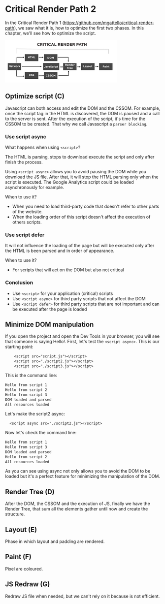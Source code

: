 # Critical Render Path 2

In the Critical Render Path 1 (https://github.com/mgattello/critical-render-path), we saw what it is, how to optimize the first two phases. In this chapter, we'll see how to optimize the script.

![crp](/img/d.png)

## Optimize script (C)

Javascript can both access and edit the DOM and the CSSOM. For example, once the script tag in the HTML is discovered, the DOM is paused and a call to the server is sent. After the execution of the script, it's time for the CSSOM to be created. That why we call Javascript a `parser blocking`.

### Use script async

What happens when using `<script>`?

The HTML is parsing, stops to download execute the script and only after finish the process.

Using `<script async>` allows you to avoid pausing the DOM while you download the JS file. After that, it will stop the HTML parsing only when the script is executed. The Google Analytics script could be loaded asynchronously for example.

When to use it?

- When you need to load third-party code that doesn't refer to other parts of the website.
- When the loading order of this script doesn't affect the execution of others scripts.

### Use script defer

It will not influence the loading of the page but will be executed only after the HTML is been parsed and in order of appearance.

When to use it?

- For scripts that will act on the DOM but also not critical

### Conclusion 

- Use `<script>` for your application (critical) scripts
- Use `<script async>` for third party scripts that not affect the DOM
- Use `<script defer>` for third party scripts that are not important and can be executed after the page is loaded

## Minimize DOM manipulation

If you open the project and open the Dev Tools in your browser, you will see that someone is saying Hello!. First, let's test the `<script async>`.
This is our starting point:

```
    <script src="script.js"></script>
    <script src="./script2.js"></script>
    <script src="./script3.js"></script>
```

This is the command line:

```
Hello from script 1
Hello from script 2
Hello from script 3
DOM loaded and parsed
All resources loaded

```
Let's make the script2 async:

```
  <script async src="./script2.js"></script>
```
Now let's check the command line:

```
Hello from script 1
Hello from script 3
DOM loaded and parsed
Hello from script 2
All resources loaded
```

As you can see using async not only allows you to avoid the DOM to be loaded but it's a perfect feature for minimizing the manipulation of the DOM.

## Render Tree (D)

After the DOM, the CSSOM and the execution of JS, finally we have the Render Tree, that sum all the elements gather until now and create the structure.

## Layout (E)

Phase in which layout and padding are rendered.

## Paint (F)

Pixel are coloured.

## JS Redraw (G)

Redraw JS file when needed, but we can't rely on it because is not efficient. 